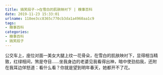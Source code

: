 ```yaml
---
title: 搞笑段子->在雪白的肌肤映衬下 | 糗事百科
date: 2019-11-23 15:33:01
urlname: 118ee3cc8365c770cb3da1a4960aa1c9
tags: 
- 糗事百科
categories:
- 糗事百科
- 搞笑段子
---
```

公交车上，座位对面一美女大腿上纹一花骨朵，在雪白的肌肤映衬下，显得相当精致，红绿相间，煞是夺目……坐我身边的老婆见我看得出神，暗中使劲掐我，还附在我耳边佯怒道：看什么看？你就是望到明年春天，她都开不了花。


